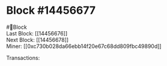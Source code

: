
Block #14456677
===============
  
#🧊Block  
Last Block: [[14456676]]  
Next Block: [[14456678]]  
Miner: [[0xc730b028da66ebb14f20e67c68dd809fbc49890d]]  

 Transactions: